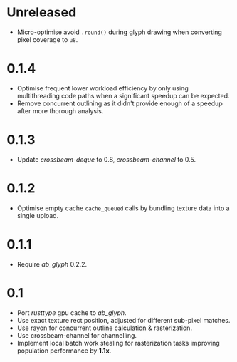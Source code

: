 # Unreleased
* Micro-optimise avoid `.round()` during glyph drawing when converting pixel coverage to `u8`.

# 0.1.4
* Optimise frequent lower workload efficiency by only using multithreading code paths when a
  significant speedup can be expected.
* Remove concurrent outlining as it didn't provide enough of a speedup after more thorough analysis.

# 0.1.3
* Update _crossbeam-deque_ to 0.8, _crossbeam-channel_ to 0.5.

# 0.1.2
* Optimise empty cache `cache_queued` calls by bundling texture data into a single upload.

# 0.1.1
* Require _ab_glyph_ 0.2.2.

# 0.1
* Port _rusttype_ gpu cache to _ab_glyph_.
* Use exact texture rect position, adjusted for different sub-pixel matches.
* Use rayon for concurrent outline calculation & rasterization.
* Use crossbeam-channel for channelling.
* Implement local batch work stealing for rasterization tasks improving population performance by **1.1x**.
